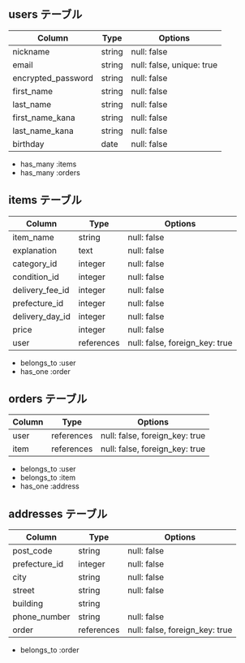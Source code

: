## users テーブル

| Column             | Type   | Options     |
| ------------------ | ------ | ----------- |
| nickname           | string | null: false |
| email              | string | null: false, unique: true |
| encrypted_password | string | null: false |
| first_name         | string | null: false |
| last_name          | string | null: false |
| first_name_kana    | string | null: false |
| last_name_kana     | string | null: false |
| birthday           | date   | null: false |

- has_many :items
- has_many :orders

## items テーブル

| Column          | Type       | Options      |
| --------------- | ---------- | ------------ |
| item_name       | string     | null: false  |
| explanation     | text       | null: false  |
| category_id     | integer    | null: false  |
| condition_id    | integer    | null: false  |
| delivery_fee_id | integer    | null: false  |
| prefecture_id   | integer    | null: false  |
| delivery_day_id | integer    | null: false  |
| price           | integer    | null: false  |
| user            | references | null: false, foreign_key: true |

- belongs_to :user
- has_one :order

## orders テーブル

| Column | Type       | Options      |
| ------ | ---------- | ------------ |
| user   | references | null: false, foreign_key: true |
| item   | references | null: false, foreign_key: true |

- belongs_to :user
- belongs_to :item
- has_one :address

## addresses テーブル

| Column       | Type        | Options     |
| ------------- | ---------- | ----------- |
| post_code     | string     | null: false |
| prefecture_id | integer    | null: false |
| city          | string     | null: false |
| street        | string     | null: false |
| building      | string     |             |
| phone_number  | string     | null: false |
| order         | references | null: false, foreign_key: true |

- belongs_to :order